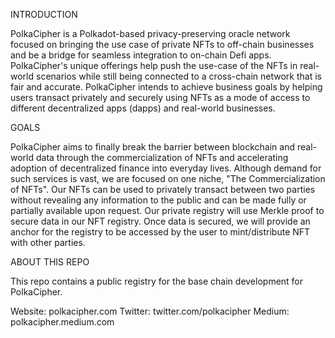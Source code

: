 INTRODUCTION

PolkaCipher is a Polkadot-based privacy-preserving oracle network focused on bringing the use case of private NFTs to off-chain businesses and be a bridge for seamless integration to on-chain Defi apps.
PolkaCipher's unique offerings help push the use-case of the NFTs in real-world scenarios while still being connected to a cross-chain network that is fair and accurate. PolkaCipher intends to achieve business goals by helping users transact privately and securely using NFTs as a mode of access to different decentralized apps (dapps) and real-world businesses.

GOALS

PolkaCipher aims to finally break the barrier between blockchain and real-world data through the commercialization of NFTs and accelerating adoption of decentralized finance into everyday lives.
Although demand for such services is vast, we are focused on one niche, "The Commercialization of NFTs". 
Our NFTs can be used to privately transact between two parties without revealing any information to the public and can be made fully or partially available upon request. Our private registry will use Merkle proof to secure data in our NFT registry. Once data is secured, we will provide an anchor for the registry to be accessed by the user to mint/distribute NFT with other parties.


ABOUT THIS REPO

This repo contains a public registry for the base chain development for PolkaCipher.

Website: polkacipher.com
Twitter: twitter.com/polkacipher
Medium: polkacipher.medium.com